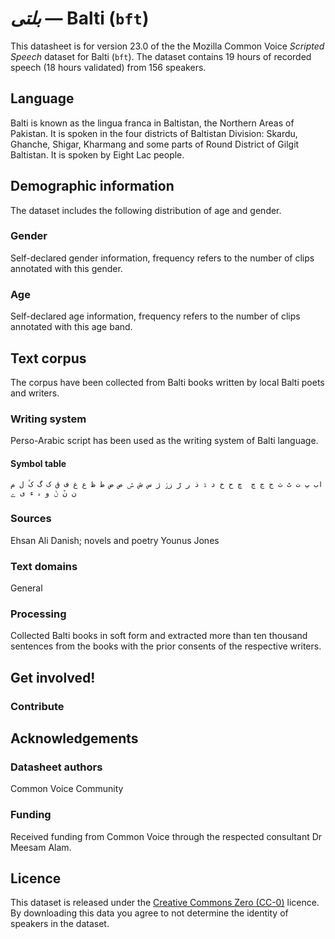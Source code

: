# *بلتی* &mdash; Balti (`bft`)
This datasheet is for version 23.0 of the the Mozilla Common Voice *Scripted Speech* dataset 
for Balti (`bft`). The dataset contains 19 hours of recorded
speech (18 hours validated) from 156 speakers.

## Language
<!-- {{LANGUAGE_DESCRIPTION}} -->
<!-- Provide a brief (1-2 paragraph) description of your language -->

Balti is known as the lingua franca in Baltistan, the Northern Areas of Pakistan.  It is spoken in the four districts of Baltistan Division: Skardu, Ghanche, Shigar, Kharmang and some parts of Round District of Gilgit Baltistan.  It is spoken by Eight Lac people.  

<!-- ### Variants -->
<!-- {{VARIANT_DESCRIPTION}} -->
<!-- @ OPTIONAL @ -->
<!-- Describe the variants (MCV variants) of your language -->

<!-- Author Description: -->
<!-- General Balti has been represented in the datasets. -->

## Demographic information
<!-- You can get a lot of the information in this section from https://analyzer.cv-toolbox.web.tr/browse -->
The dataset includes the following distribution of age and gender.

### Gender
<!-- {{GENDER_TABLE}} -->
<!-- @ AUTOMATICALLY GENERATED @ -->
<!-- | Gender | Frequency |
|--------|-----------|
| male, masculine | ? |
| undeclared | ? |
| female, feminine | ? | -->
Self-declared gender information, frequency refers to the number of clips annotated with this gender.

### Age
<!-- {{AGE_TABLE}} -->
<!-- @ AUTOMATICALLY GENERATED @ -->
<!-- | Age band | Frequency |
|----------|-----------|
| teens | ? |
| twenties | ? |
| thirties | ? |
| fourties | ? |
| fifties | ? |
   ...if other age ranges are present in your data, add rows... -->
Self-declared age information, frequency refers to the number of clips annotated with this age band.

## Text corpus
<!-- {{TEXT_CORPUS_DESCRIPTION}} -->
<!-- @ OPTIONAL @ -->
<!-- An overview of the text corpus, with information such as average length (in characters and words) of validated sentences. -->

The corpus have been collected from Balti books written by local Balti poets and writers.  

### Writing system
<!-- {{WRITING_SYSTEM_DESCRIPTION}} -->
<!-- @ OPTIONAL @ -->
<!-- A description of the writing system (or writing systems) used in the text corpus -->

Perso-Arabic script has been used as the writing system of Balti language.  

#### Symbol table
<!-- {{ALPHABET_TABLE}} -->
<!-- @ OPTIONAL @ -->
<!-- If the writing system is alphabetic, you can include the valid alphabet here -->

```اب پ ت ٹ ث ج ڃ چ  ڇ ح خ د ڈ ذ ر ڑ زڗ ژ س ش ݜ ص ض ط ظ ع غ ف ق ک گ کٔ ل م ن نٚ ݨ و ہ ء ی ے```

### Sources
<!-- {{SOURCES_LIST}} -->
<!-- @ OPTIONAL @ -->
<!-- A list of sentence sources, can be curated to the top-N -->

Ehsan Ali Danish; novels and poetry  Younus Jones 

### Text domains
<!-- {{TEXT_DOMAIN_DESCRIPTION}} -->
<!-- @ OPTIONAL @ -->
<!-- What text domains are represented in the corpus? -->

General

### Processing
<!-- {{PROCESSING_DESCRIPTION}} -->
<!-- @ OPTIONAL @ -->
<!-- How has the text data been processed -->

Collected Balti books in soft form and extracted more than ten thousand sentences from the books with the prior consents of the respective writers.  


## Get involved!


### Contribute
<!-- {{CONTRIBUTE_LINKS_LIST}} -->
<!-- Here you can include links for how to contribute to the dataset -->



## Acknowledgements


### Datasheet authors
<!-- {{DATASHEET_AUTHORS_LIST}} -->
<!-- A list in the format of: Your Name <email@email.com> -->

Common Voice Community


### Funding
<!-- {{FUNDING_DESCRIPTION}} -->
<!-- @ OPTIONAL @ -->
<!-- If you received any funding, you can include the acknowledgement here -->

Received funding from Common Voice through the respected consultant Dr Meesam Alam.  

## Licence
This dataset is released under the [Creative Commons Zero (CC-0)](https://creativecommons.org/public-domain/cc0/) licence. By downloading this data
you agree to not determine the identity of speakers in the dataset.